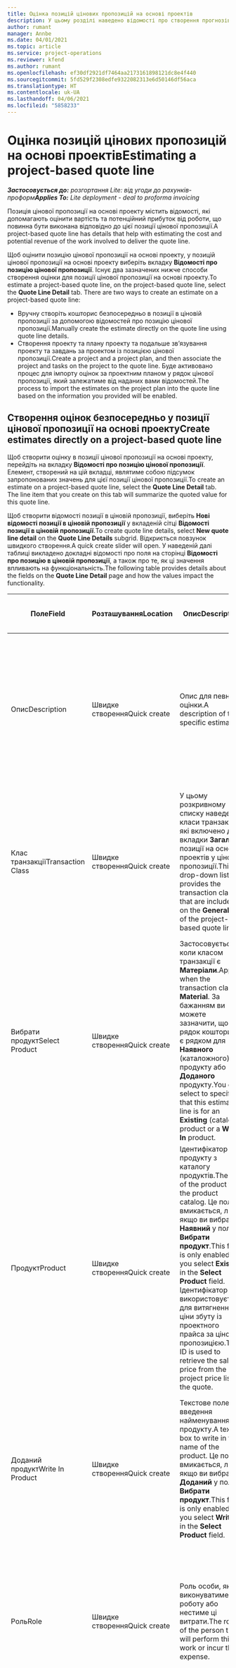 ```yaml
---
title: Оцінка позицій цінових пропозицій на основі проектів
description: У цьому розділі наведено відомості про створення прогнозів у позиціях цінових пропозицій на основі проектів.
author: rumant
manager: Annbe
ms.date: 04/01/2021
ms.topic: article
ms.service: project-operations
ms.reviewer: kfend
ms.author: rumant
ms.openlocfilehash: ef30df2921df7464aa2173161898121dc8e4f440
ms.sourcegitcommit: 5fd529f2308edfe9322082313e6d50146df56aca
ms.translationtype: HT
ms.contentlocale: uk-UA
ms.lasthandoff: 04/06/2021
ms.locfileid: "5858233"
---
```

# <a name="estimating-a-project-based-quote-line"></a><span data-ttu-id="69698-103">Оцінка позицій цінових пропозицій на основі проектів</span><span class="sxs-lookup"><span data-stu-id="69698-103">Estimating a project-based quote line</span></span>

<span data-ttu-id="69698-104">_**Застосовується до:** розгортання Lite: від угоди до рахунків-проформ_</span><span class="sxs-lookup"><span data-stu-id="69698-104">_**Applies To:** Lite deployment - deal to proforma invoicing_</span></span>

<span data-ttu-id="69698-105">Позиція цінової пропозиції на основі проекту містить відомості, які допомагають оцінити вартість та потенційний прибуток від роботи, що повинна бути виконана відповідно до цієї позиції цінової пропозиції.</span><span class="sxs-lookup"><span data-stu-id="69698-105">A project-based quote line has details that help with estimating the cost and potential revenue of the work involved to deliver the quote line.</span></span>

<span data-ttu-id="69698-106">Щоб оцінити позицію цінової пропозиції на основі проекту, у позицій цінової пропозиції на основі проекту виберіть вкладку **Відомості про позицію цінової пропозиції**. Існує два зазначених нижче способи створення оцінки для позиції цінової пропозиції на основі проекту.</span><span class="sxs-lookup"><span data-stu-id="69698-106">To estimate a project-based quote line, on the project-based quote line, select the **Quote Line Detail** tab. There are two ways to create an estimate on a project-based quote line:</span></span>

- <span data-ttu-id="69698-107">Вручну створіть кошторис безпосередньо в позиції в ціновій пропозиції за допомогою відомостей про позицію цінової пропозиції.</span><span class="sxs-lookup"><span data-stu-id="69698-107">Manually create the estimate directly on the quote line using quote line details.</span></span> 
- <span data-ttu-id="69698-108">Створення проекту та плану проекту та подальше зв’язування проекту та завдань за проектом із позицією цінової пропозиції.</span><span class="sxs-lookup"><span data-stu-id="69698-108">Create a project and a project plan, and then associate the project and tasks on the project to the quote line.</span></span> <span data-ttu-id="69698-109">Буде активовано процес для імпорту оцінок за проектним планом у рядок цінової пропозиції, який залежатиме від наданих вами відомостей.</span><span class="sxs-lookup"><span data-stu-id="69698-109">The process to import the estimates on the project plan into the quote line based on the information you provided will be enabled.</span></span>

## <a name="create-estimates-directly-on-a-project-based-quote-line"></a><span data-ttu-id="69698-110">Створення оцінок безпосередньо у позиції цінової пропозиції на основі проекту</span><span class="sxs-lookup"><span data-stu-id="69698-110">Create estimates directly on a project-based quote line</span></span>

<span data-ttu-id="69698-111">Щоб створити оцінку в позиції цінової пропозиції на основі проекту, перейдіть на вкладку **Відомості про позицію цінової пропозиції**. Елемент, створений на цій вкладці, являтиме собою підсумок запропонованих значень для цієї позиції цінової пропозиції.</span><span class="sxs-lookup"><span data-stu-id="69698-111">To create an estimate on a project-based quote line, select the **Quote Line Detail** tab. The line item that you create on this tab will summarize the quoted value for this quote line.</span></span> 

<span data-ttu-id="69698-112">Щоб створити відомості позиції в ціновій пропозиції, виберіть **Нові відомості позиції в ціновій пропозиції** у вкладеній сітці **Відомості позиції в ціновій пропозиції**.</span><span class="sxs-lookup"><span data-stu-id="69698-112">To create quote line details, select **New quote line detail** on the **Quote Line Details** subgrid.</span></span> <span data-ttu-id="69698-113">Відкриється повзунок швидкого створення.</span><span class="sxs-lookup"><span data-stu-id="69698-113">A quick create slider will open.</span></span> <span data-ttu-id="69698-114">У наведеній далі таблиці викладено докладні відомості про поля на сторінці **Відомості про позицію в ціновій пропозиції**, а також про те, як ці значення впливають на функціональність.</span><span class="sxs-lookup"><span data-stu-id="69698-114">The following table provides details about the fields on the **Quote Line Detail** page and how the values impact the functionality.</span></span>

| <span data-ttu-id="69698-115">**Поле**</span><span class="sxs-lookup"><span data-stu-id="69698-115">**Field**</span></span> | <span data-ttu-id="69698-116">**Розташування**</span><span class="sxs-lookup"><span data-stu-id="69698-116">**Location**</span></span> | <span data-ttu-id="69698-117">**Опис**</span><span class="sxs-lookup"><span data-stu-id="69698-117">**Description**</span></span> | <span data-ttu-id="69698-118">**Вплив на наступні етапи**</span><span class="sxs-lookup"><span data-stu-id="69698-118">**Downstream impact**</span></span> |
| --- | --- | --- | --- |
| <span data-ttu-id="69698-119">Опис</span><span class="sxs-lookup"><span data-stu-id="69698-119">Description</span></span> | <span data-ttu-id="69698-120">Швидке створення</span><span class="sxs-lookup"><span data-stu-id="69698-120">Quick create</span></span> | <span data-ttu-id="69698-121">Опис для певної оцінки.</span><span class="sxs-lookup"><span data-stu-id="69698-121">A description of the specific estimate.</span></span> | <span data-ttu-id="69698-122">Для вартості використовується значення за промовчанням пов’язаних відомостей позиції в ціновій пропозиції щодо витрат, яке створюється автоматично.</span><span class="sxs-lookup"><span data-stu-id="69698-122">This value defaults to the related quote line detail for cost that is automatically created.</span></span> |
| <span data-ttu-id="69698-123">Клас транзакції</span><span class="sxs-lookup"><span data-stu-id="69698-123">Transaction Class</span></span> | <span data-ttu-id="69698-124">Швидке створення</span><span class="sxs-lookup"><span data-stu-id="69698-124">Quick create</span></span> | <span data-ttu-id="69698-125">У цьому розкривному списку наведено класи транзакцій, які включено до вкладки **Загальні** позиції на основі проектів у ціновій пропозиції.</span><span class="sxs-lookup"><span data-stu-id="69698-125">This drop-down list provides the transaction classes that are included on the **General** tab of the project-based quote line.</span></span>  | <span data-ttu-id="69698-126">Для вартості використовується значення за промовчанням пов’язаних відомостей позиції в ціновій пропозиції щодо витрат, яке створюється автоматично.</span><span class="sxs-lookup"><span data-stu-id="69698-126">This value defaults to the related quote line detail for cost that is automatically created.</span></span> |
| <span data-ttu-id="69698-127">Вибрати продукт</span><span class="sxs-lookup"><span data-stu-id="69698-127">Select Product</span></span> | <span data-ttu-id="69698-128">Швидке створення</span><span class="sxs-lookup"><span data-stu-id="69698-128">Quick create</span></span> | <span data-ttu-id="69698-129">Застосовується, коли класом транзакції є **Матеріали**.</span><span class="sxs-lookup"><span data-stu-id="69698-129">Applies when the transaction class is **Material**.</span></span> <span data-ttu-id="69698-130">За бажанням ви можете зазначити, що цей рядок кошторису є рядком для **Наявного** (каталожного) продукту або **Доданого** продукту.</span><span class="sxs-lookup"><span data-stu-id="69698-130">You can select to specify that this estimate line is for an **Existing** (catalog) product or a **Write In** product.</span></span> | <span data-ttu-id="69698-131">Для вартості використовується значення за промовчанням пов’язаних відомостей позиції в ціновій пропозиції щодо витрат, яке створюється автоматично.</span><span class="sxs-lookup"><span data-stu-id="69698-131">This value defaults to the related quote line detail for cost that is automatically created.</span></span> |
| <span data-ttu-id="69698-132">Продукт</span><span class="sxs-lookup"><span data-stu-id="69698-132">Product</span></span> | <span data-ttu-id="69698-133">Швидке створення</span><span class="sxs-lookup"><span data-stu-id="69698-133">Quick create</span></span> | <span data-ttu-id="69698-134">Ідентифікатор продукту з каталогу продуктів.</span><span class="sxs-lookup"><span data-stu-id="69698-134">The ID of the product from the product catalog.</span></span> <span data-ttu-id="69698-135">Це поле вмикається, лише якщо ви вибрали **Наявний** у полі **Вибрати продукт**.</span><span class="sxs-lookup"><span data-stu-id="69698-135">This field is only enabled if you select **Existing** in the **Select Product** field.</span></span> <span data-ttu-id="69698-136">Ідентифікатор використовується для витягнення ціни збуту із проектного прайса за ціновою пропозицією.</span><span class="sxs-lookup"><span data-stu-id="69698-136">The ID is used to retrieve the sales price from the project price list on the quote.</span></span> | <span data-ttu-id="69698-137">Для вартості використовується значення за промовчанням пов’язаних відомостей позиції в ціновій пропозиції щодо витрат, яке створюється автоматично.</span><span class="sxs-lookup"><span data-stu-id="69698-137">This value defaults to the related quote line detail for cost that is automatically created.</span></span> |
| <span data-ttu-id="69698-138">Доданий продукт</span><span class="sxs-lookup"><span data-stu-id="69698-138">Write In Product</span></span> | <span data-ttu-id="69698-139">Швидке створення</span><span class="sxs-lookup"><span data-stu-id="69698-139">Quick create</span></span> | <span data-ttu-id="69698-140">Текстове поле для введення найменування продукту.</span><span class="sxs-lookup"><span data-stu-id="69698-140">A text box to write in the name of the product.</span></span> <span data-ttu-id="69698-141">Це поле вмикається, лише якщо ви вибрали **Доданий** у полі **Вибрати продукт**.</span><span class="sxs-lookup"><span data-stu-id="69698-141">This field is only enabled if you select **Write In** in the **Select Product** field.</span></span>| <span data-ttu-id="69698-142">Для вартості використовується значення за промовчанням пов’язаних відомостей позиції в ціновій пропозиції щодо витрат, яке створюється автоматично.</span><span class="sxs-lookup"><span data-stu-id="69698-142">This value defaults to the related quote line detail for cost that is automatically created.</span></span> |
| <span data-ttu-id="69698-143">Роль</span><span class="sxs-lookup"><span data-stu-id="69698-143">Role</span></span> | <span data-ttu-id="69698-144">Швидке створення</span><span class="sxs-lookup"><span data-stu-id="69698-144">Quick create</span></span> | <span data-ttu-id="69698-145">Роль особи, яка виконуватиме цю роботу або нестиме ці витрати.</span><span class="sxs-lookup"><span data-stu-id="69698-145">The role of the person that will perform this work or incur this expense.</span></span> | <span data-ttu-id="69698-146">Для вартості використовується значення за промовчанням пов’язаних відомостей позиції в ціновій пропозиції щодо витрат, яке створюється автоматично.</span><span class="sxs-lookup"><span data-stu-id="69698-146">This value defaults to the related quote line detail for cost that is automatically created.</span></span> |
| <span data-ttu-id="69698-147">Категорія</span><span class="sxs-lookup"><span data-stu-id="69698-147">Category</span></span> | <span data-ttu-id="69698-148">Швидке створення</span><span class="sxs-lookup"><span data-stu-id="69698-148">Quick create</span></span> | <span data-ttu-id="69698-149">Категорія роботи або витрат.</span><span class="sxs-lookup"><span data-stu-id="69698-149">The category of the work or expense.</span></span> | <span data-ttu-id="69698-150">Для вартості використовується значення за промовчанням пов’язаних відомостей позиції в ціновій пропозиції щодо витрат, яке створюється автоматично.</span><span class="sxs-lookup"><span data-stu-id="69698-150">This value defaults to the related quote line detail for cost that is automatically created.</span></span> |
| <span data-ttu-id="69698-151">Дата початку</span><span class="sxs-lookup"><span data-stu-id="69698-151">Start Date</span></span> | <span data-ttu-id="69698-152">Швидке створення</span><span class="sxs-lookup"><span data-stu-id="69698-152">Quick create</span></span> | <span data-ttu-id="69698-153">Дата початку роботи.</span><span class="sxs-lookup"><span data-stu-id="69698-153">The start date of the work.</span></span> | <span data-ttu-id="69698-154">У цьому полі за промовчанням використовуються відомості про позицію цінової пропозиції щодо витрат, яка створюється автоматично.</span><span class="sxs-lookup"><span data-stu-id="69698-154">This field defaults to the quote line detail for cost that is automatically created.</span></span> |
| <span data-ttu-id="69698-155">Дата завершення</span><span class="sxs-lookup"><span data-stu-id="69698-155">End Date</span></span> | <span data-ttu-id="69698-156">Швидке створення</span><span class="sxs-lookup"><span data-stu-id="69698-156">Quick create</span></span> | <span data-ttu-id="69698-157">Дата закінчення роботи.</span><span class="sxs-lookup"><span data-stu-id="69698-157">The end date of the work.</span></span> | <span data-ttu-id="69698-158">У цьому полі за промовчанням використовуються відомості про позицію цінової пропозиції щодо витрат, яка створюється автоматично.</span><span class="sxs-lookup"><span data-stu-id="69698-158">This field defaults to the quote line detail for cost that is automatically created.</span></span> |
| <span data-ttu-id="69698-159">Одиниця ресурсів</span><span class="sxs-lookup"><span data-stu-id="69698-159">Resourcing Unit</span></span> | <span data-ttu-id="69698-160">Швидке створення</span><span class="sxs-lookup"><span data-stu-id="69698-160">Quick create</span></span> | <span data-ttu-id="69698-161">Організаційна одиниця, яка надає ресурс, несе ці витрати та надає ресурс для роботи над ним.</span><span class="sxs-lookup"><span data-stu-id="69698-161">The resourcing unit that will incur this cost and provide the resource to work on it.</span></span> | <span data-ttu-id="69698-162">Для цього значення використовується значення за промовчанням пов’язаних відомостей про позицію цінової пропозиції щодо витрат, яке створюється автоматично й використовується при витягненні вартості.</span><span class="sxs-lookup"><span data-stu-id="69698-162">This value defaults to the related quote line detail for cost that is automatically created and used in the cost price retrieval.</span></span> |
| <span data-ttu-id="69698-163">Розклад одиниць</span><span class="sxs-lookup"><span data-stu-id="69698-163">Unit schedule</span></span> | <span data-ttu-id="69698-164">Швидке створення</span><span class="sxs-lookup"><span data-stu-id="69698-164">Quick create</span></span> | <span data-ttu-id="69698-165">Група одиниць вимірювання роботи, продукту або витрат.</span><span class="sxs-lookup"><span data-stu-id="69698-165">The unit group of the work, product, or expense.</span></span> <span data-ttu-id="69698-166">Одиниці вимірювання належать до розкладу одиниць або групи одиниць вимірювання.</span><span class="sxs-lookup"><span data-stu-id="69698-166">Units belong to a unit schedule or a group of units.</span></span> <span data-ttu-id="69698-167">Наприклад, милі та кілометри (км) є одиницями вимірювання, що належать до групи одиниць, які описують відстань.</span><span class="sxs-lookup"><span data-stu-id="69698-167">For example, miles and kilometers are units that belong to a group of units that describes distance.</span></span> | <span data-ttu-id="69698-168">Для вартості використовується значення за промовчанням пов’язаних відомостей позиції в ціновій пропозиції щодо витрат, яке створюється автоматично.</span><span class="sxs-lookup"><span data-stu-id="69698-168">This value defaults to the related quote line detail for cost that is automatically created.</span></span> |
| <span data-ttu-id="69698-169">Одиниця вимірювання</span><span class="sxs-lookup"><span data-stu-id="69698-169">Unit</span></span> | <span data-ttu-id="69698-170">Швидке створення</span><span class="sxs-lookup"><span data-stu-id="69698-170">Quick create</span></span> | <span data-ttu-id="69698-171">Одиниця роботи, продукту або витрат.</span><span class="sxs-lookup"><span data-stu-id="69698-171">The unit of the work, product, or expense.</span></span> | <span data-ttu-id="69698-172">Для вартості використовується значення за промовчанням пов’язаних відомостей позиції в ціновій пропозиції щодо витрат, яке створюється автоматично.</span><span class="sxs-lookup"><span data-stu-id="69698-172">This value defaults to the related quote line detail for cost that is automatically created.</span></span> |
| <span data-ttu-id="69698-173">Кількість</span><span class="sxs-lookup"><span data-stu-id="69698-173">Quantity</span></span> | <span data-ttu-id="69698-174">Швидке створення</span><span class="sxs-lookup"><span data-stu-id="69698-174">Quick create</span></span> | <span data-ttu-id="69698-175">Одиниця кількості роботи, продукту або витрат.</span><span class="sxs-lookup"><span data-stu-id="69698-175">The quantity of work, product, or expense.</span></span> | <span data-ttu-id="69698-176">Для вартості використовується значення за промовчанням пов’язаних відомостей позиції в ціновій пропозиції щодо витрат, яке створюється автоматично.</span><span class="sxs-lookup"><span data-stu-id="69698-176">This value defaults to the related quote line detail for cost that is automatically created.</span></span> |
| <span data-ttu-id="69698-177">Ціна за одиницю</span><span class="sxs-lookup"><span data-stu-id="69698-177">Unit price</span></span> | <span data-ttu-id="69698-178">Швидке створення</span><span class="sxs-lookup"><span data-stu-id="69698-178">Quick Create</span></span> |<span data-ttu-id="69698-179">Ставка для виставлення рахунку роллю, яка виконує роботу, ціна за одиницю продукції або ціна збуту продукції, або категорії витрат.</span><span class="sxs-lookup"><span data-stu-id="69698-179">The bill rate of the role that is performing the work, the unit price of the product, or the sales price of the product or expense category.</span></span> <span data-ttu-id="69698-180">Значенням за промовчанням для цього поля є **Час** на основі поєднання значень виміру ціноутворення для рядка ціни ролі проектного прайсу, який є чинним станом на дату початку.</span><span class="sxs-lookup"><span data-stu-id="69698-180">The  default for this field is **Time** based on the combination of the pricing dimension values on the role price line of the project price list that is effective for the start date.</span></span> <span data-ttu-id="69698-181">Для **Витрат** значення за промовчанням береться з налаштування ціни для категорії транзакцій у прайсі проекту, який є чинним станом на дату початку.</span><span class="sxs-lookup"><span data-stu-id="69698-181">For **Expenses**, the default is from the price setup for the transaction category in the project price list that is effective for the start date.</span></span> <span data-ttu-id="69698-182">Якщо метод ціноутворення категорії транзакції не є «ціна за одиницю», значення за промовчанням немає, й це поле залишається порожнім.</span><span class="sxs-lookup"><span data-stu-id="69698-182">If the pricing method for the transaction category isn't price-per-unit, there is no default, and this field is left blank.</span></span> <span data-ttu-id="69698-183">Для продуктів значення за промовчанням поля ґрунтується на рядку **Позиції прайса** в прайсі проекту, який є чинним станом на дату початку.</span><span class="sxs-lookup"><span data-stu-id="69698-183">For products, the default is based on the **Price list item**  line in the project price list that is effective for the start date.</span></span>| <span data-ttu-id="69698-184">Ставка витрат ролі, яка виконує роботу, вартість одиниці в категорії витрат або вартість одиниці продукту.</span><span class="sxs-lookup"><span data-stu-id="69698-184">The cost rate of the role that is performing the work, the cost per unit of the expense category, or the unit cost of the product.</span></span> <span data-ttu-id="69698-185">Значенням за промовчанням для цього поля є **Час** на основі поєднання значень виміру ціноутворення для рядка ціни ролі проектного прайсу, який є чинним станом на дату початку.</span><span class="sxs-lookup"><span data-stu-id="69698-185">The default for this field is **Time** based on the combination of the pricing dimension values on the role price line of the project price list that is effective for the start date.</span></span> <span data-ttu-id="69698-186">Для **Витрат** значення за промовчанням береться з налаштування ціни для категорії транзакцій у прайсі проекту, який є чинним станом на дату початку.</span><span class="sxs-lookup"><span data-stu-id="69698-186">For **Expenses**, the default is from the price setup for the transaction category in the project price list that is effective for the start date.</span></span> <span data-ttu-id="69698-187">Якщо метод ціноутворення категорії транзакції не є «ціна за одиницю», значення за промовчанням немає, й це поле залишається порожнім.</span><span class="sxs-lookup"><span data-stu-id="69698-187">If the pricing method for the transaction category isn't price-per-unit, there is no default, and this field is left blank.</span></span> <span data-ttu-id="69698-188">Для продуктів значення за промовчанням поля ґрунтується на рядку **Позиції прайса** в прайсі проекту, який є чинним станом на дату початку.</span><span class="sxs-lookup"><span data-stu-id="69698-188">For products, the default is based on the **Price list item**  line in the project price list that is effective for the start date.</span></span>|
| <span data-ttu-id="69698-189">Прогнозований податок</span><span class="sxs-lookup"><span data-stu-id="69698-189">Estimated Tax</span></span> | <span data-ttu-id="69698-190">Швидке створення</span><span class="sxs-lookup"><span data-stu-id="69698-190">Quick create</span></span> | <span data-ttu-id="69698-191">Ви можете вручну ввести прогнозований податок для цієї роботи або витрати.</span><span class="sxs-lookup"><span data-stu-id="69698-191">You can manually enter the estimated tax for this work or expense.</span></span> | <span data-ttu-id="69698-192">Це поле не має впливу на низхідні процеси.</span><span class="sxs-lookup"><span data-stu-id="69698-192">There is no downstream impact for this field.</span></span> |
| <span data-ttu-id="69698-193">Сума</span><span class="sxs-lookup"><span data-stu-id="69698-193">Amount</span></span> | <span data-ttu-id="69698-194">Швидке створення</span><span class="sxs-lookup"><span data-stu-id="69698-194">Quick create</span></span> | <span data-ttu-id="69698-195">Ви можете вручну вводити відомості у це поле, якщо поля **Кількість** та **Ціна** лишаються пустими.</span><span class="sxs-lookup"><span data-stu-id="69698-195">You can manually input information into this field if the **Quantity** and **Price** fields are left blank.</span></span> <span data-ttu-id="69698-196">Якщо ці поля не порожні, поле стає доступним лише для читання, а його значення обчислюється як (Кількість \* Ціна за одиницю) + Податок.</span><span class="sxs-lookup"><span data-stu-id="69698-196">If these fields are not blank, this field becomes read only and is calculated as (Quantity \* Unit price) + Tax.</span></span> | <span data-ttu-id="69698-197">Це поле не має впливу на низхідні процеси.</span><span class="sxs-lookup"><span data-stu-id="69698-197">There is no downstream impact for this field.</span></span> |


## <a name="update-prices-on-quote-line-details"></a><span data-ttu-id="69698-198">Оновлення цін для відомостей про позицію цінової пропозиції</span><span class="sxs-lookup"><span data-stu-id="69698-198">Update prices on quote line details</span></span>

<span data-ttu-id="69698-199">Якщо ви змінили ціни в проектному прайсі, який додається до цінової пропозиції, або в прайсі витрат організаційної одиниці, ви можете вибрати пункт **Перерахувати** на сторінці **Цінова пропозиції**, щоб оновити ціни в окремій позиції цінової пропозиції з урахуванням цієї зміни.</span><span class="sxs-lookup"><span data-stu-id="69698-199">If you have changed prices on the project price list that is attached to the quote, or on the cost price list of the contracting unit, you can select **Recalculate** on the **Quote** page to refresh the prices on the individual quote line details to reflect this change.</span></span> <span data-ttu-id="69698-200">Коли ви вибираєте **Перерахувати** відображається попередження про те, що ціни в позиції цінової пропозиції для всіх позицій цінових пропозицій у цій ціновій пропозиції буде скинуто.</span><span class="sxs-lookup"><span data-stu-id="69698-200">When you select **Recalculate**, a warning appears that informs you that prices on quote line details for all quote lines on this quote will be reset.</span></span> <span data-ttu-id="69698-201">Виберіть **Так**, щоб оновити ціни як для збуту, так і для відомостей позицій цінової пропозиції.</span><span class="sxs-lookup"><span data-stu-id="69698-201">Select **Yes** to refresh prices for both sales and cost quote line details.</span></span>

## <a name="access-quote-line-details-for-cost"></a><span data-ttu-id="69698-202">Доступ до відомостей позицій цінової пропозиції для вартості</span><span class="sxs-lookup"><span data-stu-id="69698-202">Access quote line details for cost</span></span>

<span data-ttu-id="69698-203">На вкладці **Відомості рядка цінової пропозиції** виберіть рядок у сітці, щоб увімкнути справи на панелі інструментів вкладеної сітки.</span><span class="sxs-lookup"><span data-stu-id="69698-203">On the **Quote Line Details** tab, select a row in the grid to enable some actions on the toolbar of the subgrid.</span></span> <span data-ttu-id="69698-204">**Відкрити відомості про витрати** є першою справою на панелі інструментів вкладеної сітки, коли вибрані відомості рядка цінової пропозиції.</span><span class="sxs-lookup"><span data-stu-id="69698-204">The first action on the subgrid tool bar when a quote line detail is selected is **Open Cost Detail**.</span></span> <span data-ttu-id="69698-205">Виберіть **Відкрити відомості про вартість**, щоб переглянути відповідну відносну вартість та суму для цієї позиції цінової пропозиції.</span><span class="sxs-lookup"><span data-stu-id="69698-205">Select **Open Cost Detail** to see the related cost rate and amount for this quote line.</span></span>

> [!NOTE]
> <span data-ttu-id="69698-206">Якщо змінювати значення одиниці ресурсів, кількості, дат, ролей або категорій в відомостях позиції цінової пропозиції для вартості, відповідні значення у відомостях позиції цінової пропозиції для збуту також змінюватимуться.</span><span class="sxs-lookup"><span data-stu-id="69698-206">Changing the resourcing unit, quantity, dates, role, or category values on the quote line detail for cost will change the corresponding values on the quote line details for sales.</span></span>
## <a name="currency-on-quote-line-details-for-cost-and-sales"></a><span data-ttu-id="69698-207">Грошова одиниця у відомостях позиції цінової пропозиції для вартості та збуту</span><span class="sxs-lookup"><span data-stu-id="69698-207">Currency on quote line details for cost and sales</span></span>

<span data-ttu-id="69698-208">Грошова одиниця у відомостях позиції цінової пропозиції для збуту отримує значення за замовчуванням з прайса проекту, котрий діє на дату початку для цієї позиції цінової пропозиції.</span><span class="sxs-lookup"><span data-stu-id="69698-208">Currency on the quote line detail for sales defaults from the project price list that is effective for the start date of the quote line detail.</span></span>

<span data-ttu-id="69698-209">Грошова одиниця у відомостях позиції цінової пропозиції для вартості отримує значення за замовчуванням з прайса одиниці для договору цінової пропозиції, котрий діє на дату початку для вартості.</span><span class="sxs-lookup"><span data-stu-id="69698-209">Currency on the quote line detail for cost defaults from the price list of the contracting unit of the quote that is effective for the start date of the quote line detail for cost.</span></span>

<span data-ttu-id="69698-210">Розрахунки прибутковості конвертують суму відомостей позиції цінової пропозиції для вартості та збуту у базову грошову одиницю середовища для звітування про загальну прогнозовану маржу для цінової пропозиції.</span><span class="sxs-lookup"><span data-stu-id="69698-210">Profitability calculations convert the amount on quote line details for cost and sales into the base currency of the environment to report the overall estimated margin on the quote.</span></span>

> <span data-ttu-id="69698-211">[ПРИМІТКА!</span><span class="sxs-lookup"><span data-stu-id="69698-211">[!NOTE</span></span>
> > <span data-ttu-id="69698-212">Через відсутність даних про обмінні курси станом на дату набуття чинності можуть відбуватися помилки, пов’язані з округленням грошових сум, а також зміною норм дохідності.</span><span class="sxs-lookup"><span data-stu-id="69698-212">Currency rounding errors and changed margins could occur because of the lack of date effective exchange rates.</span></span> <span data-ttu-id="69698-213">Використовуйте ці розрахунки лише за проектними сервісними договорами, оскільки вони є приблизними значеннями й не є фактичними даними, які можна використовувати для нормативної або іншої звітності, для якої потрібна висока точність округлення та інформація про дати чинності обмінних курсів валют.</span><span class="sxs-lookup"><span data-stu-id="69698-213">Use these calculations only on project contracts as these are approximations and are not for actual statutory or other reporting that requires higher precision of rounding and awareness of date effectivity for exchange rates.</span></span>


[!INCLUDE[footer-include](../../includes/footer-banner.md)]
